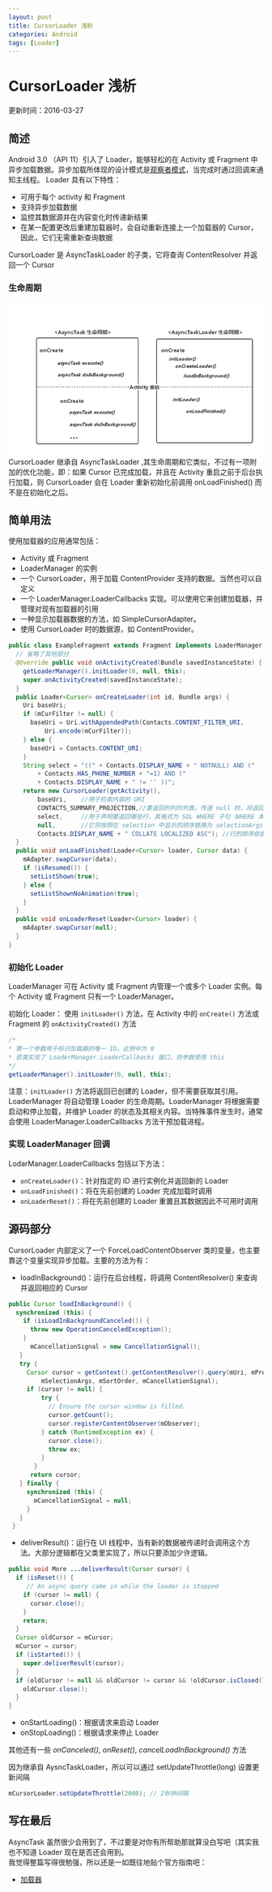 ```yaml
---
layout: post
title: CursorLoader 浅析
categories: Android
tags: [Loader]
---
```


# CursorLoader 浅析
更新时间：2016-03-27

## 简述
Android 3.0 （API 11）引入了 Loader，能够轻松的在 Activity 或 Fragment 中异步加载数据。异步加载所体现的设计模式是[观察者模式](http://blog.qiji.tech/archives/2966)，当完成时通过回调来通知主线程。
Loader 具有以下特性：

- 可用于每个 activity 和 Fragment
- 支持异步加载数据
- 监控其数据源并在内容变化时传递新结果
- 在某一配置更改后重建加载器时，会自动重新连接上一个加载器的 Cursor，因此，它们无需重新查询数据

CursorLoader 是 AsyncTaskLoader 的子类，它将查询 ContentResolver 并返回一个 Cursor

### 生命周期
![AsyncTaskLoader](/assets/2016-03/CursorLoader.png)
CursorLoader 继承自 AsyncTaskLoader ,其生命周期和它类似，不过有一项附加的优化功能，即：如果 Cursor 已完成加载，并且在 Activity 重启之前于后台执行加载，则 CursorLoader 会在 Loader 重新初始化前调用 onLoadFinished() 而不是在初始化之后。

## 简单用法
使用加载器的应用通常包括：

- Activity 或 Fragment
- LoaderManager 的实例
- 一个 CursorLoader，用于加载 ContentProvider 支持的数据。当然也可以自定义
- 一个 LoaderManager.LoaderCallbacks 实现。可以使用它来创建加载器，并管理对现有加载器的引用
- 一种显示加载器数据的方法，如 SimpleCursorAdapter。
- 使用 CursorLoader 时的数据源，如 ContentProvider。

```java
public class ExampleFragment extends Fragment implements LoaderManager.LoaderCallbacks<Cursor> {
  // 省略了其他部分
  @Override public void onActivityCreated(Bundle savedInstanceState) {
    getLoaderManager().initLoader(0, null, this);
    super.onActivityCreated(savedInstanceState);
  }
  public Loader<Cursor> onCreateLoader(int id, Bundle args) {
    Uri baseUri;
    if (mCurFilter != null) {
      baseUri = Uri.withAppendedPath(Contacts.CONTENT_FILTER_URI,
          Uri.encode(mCurFilter));
    } else {
      baseUri = Contacts.CONTENT_URI;
    }
    String select = "((" + Contacts.DISPLAY_NAME + " NOTNULL) AND ("
        + Contacts.HAS_PHONE_NUMBER + "=1) AND ("
        + Contacts.DISPLAY_NAME + " != '' ))";
    return new CursorLoader(getActivity(),
        baseUri,    //用于检索内容的 URI
        CONTACTS_SUMMARY_PROJECTION,//要返回的列的列表。传递 null 时，将返回所有列
        select,     //用于声明要返回哪些行，其格式为 SQL WHERE 子句（WHERE 本身除外）
        null,       //它将按照在 selection 中显示的顺序替换为 selectionArgs 中的值
        Contacts.DISPLAY_NAME + " COLLATE LOCALIZED ASC"); //行的排序依据
  }
  public void onLoadFinished(Loader<Cursor> loader, Cursor data) {
    mAdapter.swapCursor(data);
    if (isResumed()) {
      setListShown(true);
    } else {
      setListShownNoAnimation(true);
    }
  }
  public void onLoaderReset(Loader<Cursor> loader) {
    mAdapter.swapCursor(null);
  }
}
```

### 初始化 Loader
LoaderManager 可在 Activity 或 Fragment 内管理一个或多个 Loader 实例。每个 Activity 或 Fragment 只有一个 LoaderManager。

初始化 Loader：
使用 `initLoader()` 方法，在 Activity 中的 `onCreate()` 方法或 Fragment 的 `onActivityCreated()` 方法

```java
/*
* 第一个参数用于标识加载器的唯一 ID。此例中为 0
* 若类实现了 LoaderManager.LoaderCallbacks 接口，则参数使用 this
*/
getLoaderManager().initLoader(0, null, this);
```
注意：`initLoader()` 方法将返回已创建的 Loader，但不需要获取其引用。LoaderManager 将自动管理 Loader 的生命周期。LoaderManager 将根据需要启动和停止加载，并维护 Loader 的状态及其相关内容。当特殊事件发生时，通常会使用 LoaderManager.LoaderCallbacks 方法干预加载进程。
### 实现 LoaderManager 回调
LodarManager.LoaderCallbacks 包括以下方法：

- `onCreateLoader()`：针对指定的 ID 进行实例化并返回新的 Loader
- `onLoadFinished()`：将在先前创建的 Loader 完成加载时调用
- `onLoaderReset()`：将在先前创建的 Loader 重置且其数据因此不可用时调用

## 源码部分
CursorLoader 内部定义了一个 ForceLoadContentObserver 类的变量，也主要靠这个变量实现异步加载。主要的方法为有：

- loadInBackground()：运行在后台线程，将调用 ContentResolver() 来查询并返回相应的 Cursor

```java
public Cursor loadInBackground() {
  synchronized (this) {
    if (isLoadInBackgroundCanceled()) {
      throw new OperationCanceledException();
    }
      mCancellationSignal = new CancellationSignal();
   }
   try {
     Cursor cursor = getContext().getContentResolver().query(mUri, mProjection, mSelection,
         mSelectionArgs, mSortOrder, mCancellationSignal);
     if (cursor != null) {
         try {
           // Ensure the cursor window is filled.
           cursor.getCount();
           cursor.registerContentObserver(mObserver);
         } catch (RuntimeException ex) {
           cursor.close();
           throw ex;
         }
       }
      return cursor;
   } finally {
     synchronized (this) {
       mCancellationSignal = null;
     }
   }
 }
```
- deliverResult()：运行在 UI 线程中，当有新的数据被传递时会调用这个方法。大部分逻辑都在父类里实现了，所以只要添加少许逻辑。

```java
public void More ...deliverResult(Cursor cursor) {
  if (isReset()) {
     // An async query came in while the loader is stopped
    if (cursor != null) {
      cursor.close();
    }
    return;
  }
  Cursor oldCursor = mCursor;
  mCursor = cursor;
  if (isStarted()) {
    super.deliverResult(cursor);
  }
  if (oldCursor != null && oldCursor != cursor && !oldCursor.isClosed()) {
    oldCursor.close();
  }
}
```
- onStartLoading()：根据请求来启动 Loader
- onStopLoading()：根据请求来停止 Loader

其他还有一些 *onCanceled()*, *onReset()*, *cancelLoadInBackground()* 方法

因为继承自 AysncTaskLoader，所以可以通过 setUpdateThrottle(long) 设置更新间隔

```java
mCursorLoader.setUpdateThrottle(2000); // 2秒钟间隔
```

## 写在最后
AsyncTask 虽然很少会用到了，不过要是对你有所帮助那就算没白写吧（其实我也不知道 Loader 现在是否还会用到。  
我觉得整篇写得很勉强，所以还是一如既往地贴个官方指南吧：

- [加载器](http://developer.android.com/intl/zh-cn/guide/components/loaders.html)
